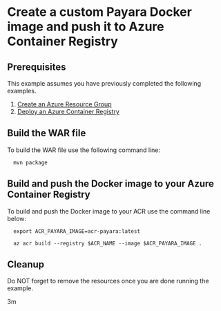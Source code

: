 
# Create a custom Payara Docker image and push it to Azure Container Registry

## Prerequisites

This example assumes you have previously completed the following examples.

1. [Create an Azure Resource Group](../../group/create/)
1. [Deploy an Azure Container Registry](../create/)

## Build the WAR file

To build the WAR file use the following command line:

```shell
  mvn package
```

## Build and push the Docker image to your Azure Container Registry

To build and push the Docker image to your ACR use the command line below:

```shell
  export ACR_PAYARA_IMAGE=acr-payara:latest

  az acr build --registry $ACR_NAME --image $ACR_PAYARA_IMAGE .
```

## Cleanup

Do NOT forget to remove the resources once you are done running the example.

3m
